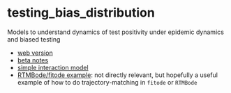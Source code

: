 # testing_bias_distribution

Models to understand dynamics of test positivity under epidemic dynamics and biased testing

- [web version](https://bbolker.github.io/testing_bias_distribution/)
- [beta notes](docs/testing_distrib.html)
- [simple interaction model](simple.md)
- [RTMBode/fitode example](fitodeMCMC.R): not directly relevant, but hopefully a useful example of how to do trajectory-matching in `fitode` or `RTMBode`


